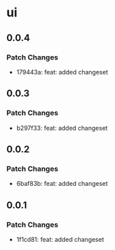 # ui

## 0.0.4

### Patch Changes

- 179443a: feat: added changeset

## 0.0.3

### Patch Changes

- b297f33: feat: added changeset

## 0.0.2

### Patch Changes

- 6baf83b: feat: added changeset

## 0.0.1

### Patch Changes

- 1f1cd81: feat: added changeset
